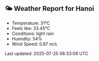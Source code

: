 <!-- WEATHER-START -->
## 🌤 Weather Report for Hanoi

- Temperature: 31°C
- Feels like: 33.45°C
- Conditions: light rain
- Humidity: 54%
- Wind Speed: 0.87 m/s

Last updated: 2025-07-25 08:33:08 UTC
<!-- WEATHER-END -->
